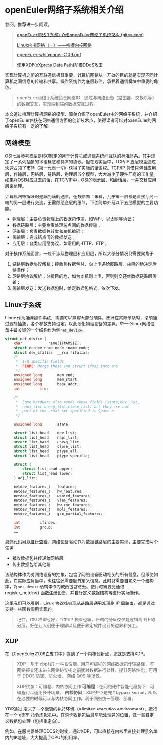 # openEuler网络子系统相关介绍

参阅，推荐进一步阅读。

> [openEuler网络子系统: 介绍openEuler网络子系统架构 (gitee.com)](https://gitee.com/MrRlu/openeuler_network_subsystem#结语)
>
> [Linux内核网络（一）——初探内核网络 ](https://zhuanlan.zhihu.com/p/363718587)
>
> [openEuler-whitepaper-2109.pdf](https://www.openeuler.org/whitepaper/openEuler-whitepaper-2109.pdf)
>
> [使用XDP(eXpress Data Path)防御DDoS攻击](https://blog.csdn.net/dog250/article/details/77993218)

实现计算机之间的互联通信极其重要，计算机网络从一开始的目的就是实现不同计算机之间信息的传输和共享。操作系统作为底层软件，承担着通信模块中重要的角色。

> openEuler网络子系统负责网络IO，通过与网络设备（路由器、交换机等）的数据交互，实现端到端的数据交互过程。

本文通过梳理计算机网络的模型，简单介绍了openEuler中的网络子系统，并介绍了openEuler内核在网络通信方面的创新技术点，使得读者可以对openEuler的网络子系统有一定的了解。

## 网络模型

OSI七层参考模型是ISO制定的用于计算机或通信系统间互联的标准体系。其中规定了一系列抽象的术语概念和具体的协议。但在现实当中，TCP/IP 五层模型通过快速占领了市场（第一代表一切）获得了实际的话语权。TCP/IP 凭借只包含应用层，传输层，网络层，链路层，物理层五个模型，大大减少了硬件厂商的工作量。如果将OSI对应过去的话，在TCP/IP中，OSI的表示层、和会话层，一并交给应用层来处理。

计算机网络解决的是端到端的通信，在数据面上来看，几乎每一层都是直接与另一端的同一层进行交流，无需顾忌底层的细节。下面简单介绍以下五层模型的主要功能。

- 物理层：主要负责物理上的数据包传输，如WiFi、以太网等协议；
- 数据链路层：主要负责处理端点间的数据传输；
- 网络层：负责数据包转发和主机编码；
- 传输层：完成结点间的数据发送；
- 应用层：各类应用层协议，如常用的HTTP、FTP；

对于操作系统而言，一般不涉及物理层和应用层，所以大部分情况只需要聚焦于

1. 链路层数据协议解析：接收到数据包时，向上传递给网路层，由目的地决定后续操作；
2. 网络层协议解析：分析目的地，如为本机则上传，否则则交还给数据链路层传输；
3. 传输层发送：发送数据包时，给定数据包格式，依次下发。

## Linux子系统

Linux 作为通用操作系统，需要可以兼容大部分硬件。因此在实际涉及时，必须通过逻辑抽象，各个参数支持设定，以此淡化物理设备的差异。举一个linux网络设备中最关键的一个结构体为例`net_device`。

```c
struct net_device {
	char			name[IFNAMSIZ];
	struct netdev_name_node	*name_node;
	struct dev_ifalias	__rcu *ifalias;
	/*
	 *	I/O specific fields
	 *	FIXME: Merge these and struct ifmap into one
	 */
	unsigned long		mem_end;
	unsigned long		mem_start;
	unsigned long		base_addr;
	int			irq;

	/*
	 *	Some hardware also needs these fields (state,dev_list,
	 *	napi_list,unreg_list,close_list) but they are not
	 *	part of the usual set specified in Space.c.
	 */

	unsigned long		state;

	struct list_head	dev_list;
	struct list_head	napi_list;
	struct list_head	unreg_list;
	struct list_head	close_list;
	struct list_head	ptype_all;
	struct list_head	ptype_specific;

	struct {
		struct list_head upper;
		struct list_head lower;
	} adj_list;

	netdev_features_t	features;
	netdev_features_t	hw_features;
	netdev_features_t	wanted_features;
	netdev_features_t	vlan_features;
	netdev_features_t	hw_enc_features;
	netdev_features_t	mpls_features;
	netdev_features_t	gso_partial_features;

	int			ifindex;
	int			group;
	……
```

[具体代码可以自行查看](https://github.com/openeuler-mirror/native-turbo-kernel/blob/62f8a4e02acf2a3367942f70f127def4138dd213/include/linux/netdevice.h#:~:text=struct%20net_device%20%7B,int%09%09%09group%3B)，网络设备驱动作为数据链路层的主要实现，主要完成两个任务

- 接收数据包并传递给网络层
- 传出数据包给其他端

该结构体作为对网络设备的抽象，包含了网络设备驱动相关的所有信息，但即使如此，在实际应用当中，也往往还需要额外定义信息。此时只需要自定义一个结构体，将`net_device`结构体作为成员包含进去。使用时需要先通过register_netdev() 函数注册设备，并自行定义数据结构等进行实际操作。

这里我们可以看到，Linux 协议栈实现从链路层通用处理到 IP 层路由，都是通过支持一些函数调用实现的。

> 记住，OSI 模型也好，TCP/IP 模型也罢，所谓的分层仅仅是逻辑视图上的分层，好在让人们便于理解以及便于界定软件设计的边界和分工。

## XDP

在《OpenEuler21.09白皮书中》提到了一个内核创新点，那就是支持XDP。

> XDP：基于 ebpf 的 一种高性能、用户可编程的网络数据包传输路径， 在网络报文还未进入网络协议栈之前就对数据进行处理，提升网络性能。可用于 DDOS 防御、防火墙、 网络 QOS 等场景。
>
>  XDP优势：可编程、内核协同工作 **可编程**：在网络硬件智能化趋势下，可编程可以适用多种场景。 **内核协同**：XDP并不是完全bypass kernel，所以在必要的时候可以与内核协同工作，利于网络统一管理、部署。

XDP通过 定义了一个受限的执行环境（a limited execution environment），运行在一个 eBPF 指令虚拟机中。在网卡收到包后最早能处理包的位置，做一些自定义数据包处理（包括重定向）。

例如，在服务器处理DDOS的时候，通过XDP，可以直接在内核里直接处理黑名单内的IP地址，大大提高了CPU的利用率。

